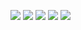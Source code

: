 ![](https://github-profile-summary-cards.vercel.app/api/cards/profile-details?username=Maxsim2203&theme=solarized_dark)
![](https://github-profile-summary-cards.vercel.app/api/cards/most-commit-language?username=Maxsim2203&theme=solarized_dark)
![](https://github-profile-summary-cards.vercel.app/api/cards/repos-per-language?username=Maxsim2203&theme=solarized_dark)
![](https://github-profile-summary-cards.vercel.app/api/cards/stats?username=Maxsim2203&theme=solarized_dark)
![](https://github-profile-summary-cards.vercel.app/api/cards/productive-time?username=Maxsim2203&theme=solarized_dark)
<!---
Maxsim2203/Maxsim2203 is a ✨ special ✨ repository because its `README.md` (this file) appears on your GitHub profile.
You can click the Preview link to take a look at your changes.
--->
